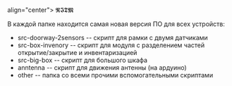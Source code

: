 # <h1></h1> align="center"> 𝕽𝕴𝕿𝕸 </h1>

В каждой папке находится самая новая версия ПО для всех устройств:
* src-doorway-2sensors -- скрипт для рамки с двумя датчиками
* src-box-invenory -- скрипт для модуля с разделением частей открытие/закрытие и инвентаризацией
* src-big-box -- скрипт для большого шкафа
* anntenna -- скрипт для движения антенны (на ардуино)
* other -- папка со всеми прочими вспомогательными скриптами
